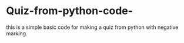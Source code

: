 # Quiz-from-python-code-
this is a simple basic code for making a quiz from python with negative marking.  
